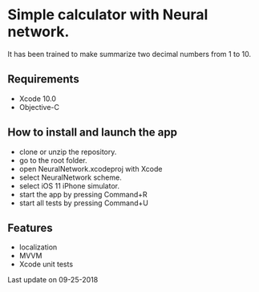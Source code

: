 # Simple calculator with Neural network.

It has been trained to make summarize two decimal numbers from 1 to 10.

## Requirements

- Xcode 10.0
- Objective-C

## How to install and launch the app

- clone or unzip the repository. 
- go to the root folder. 
- open NeuralNetwork.xcodeproj with Xcode 
- select NeuralNetwork scheme.
- select iOS 11 iPhone simulator.
- start the app by pressing Command+R
- start all tests by pressing Command+U

## Features

- localization
- MVVM
- Xcode unit tests

Last update on 09-25-2018
